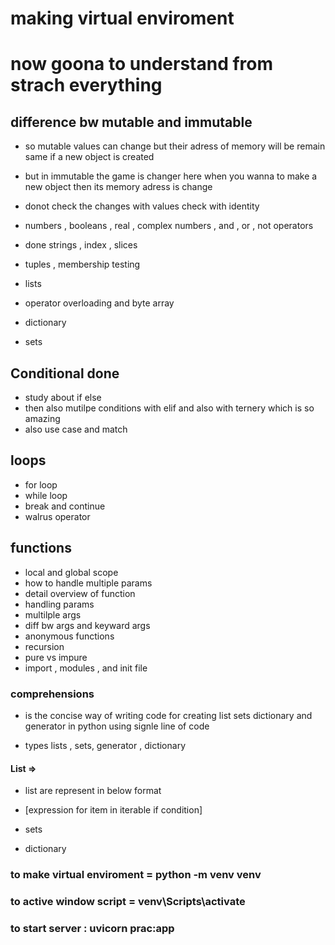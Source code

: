 # making virtual enviroment
# now goona to understand from strach everything

## difference bw mutable and immutable

- so mutable values can change but their adress of memory will be remain same if a new object is created
- but in immutable the game is changer here when you wanna to make a new object then its memory adress is change 
- donot check the changes with values check with identity


- numbers  , booleans  ,  real   , complex numbers  , and  , or  , not operators
- done strings , index , slices
- tuples , membership testing 
- lists 
- operator overloading and byte array 
- dictionary 
- sets

## Conditional done
- study about if else
- then also mutilpe conditions with elif and also with ternery which is so amazing
- also use case and match

## loops
- for loop
- while loop
- break and continue
- walrus operator


## functions 
- local and global scope
- how to handle multiple params
- detail overview of function
- handling params
- multilple args
- diff bw args and  keyward args
- anonymous functions
- recursion
- pure vs impure 
- import , modules , and init file

### comprehensions
- is the concise way of writing code for creating list sets dictionary and generator in python using signle line of code 

- types lists , sets, generator , dictionary 

#### List => 
- list are represent in below format
- [expression for item in iterable if condition]

- sets
- dictionary






### to make virtual enviroment = python -m venv venv
### to active window script = venv\Scripts\activate
### to start server : uvicorn prac:app
